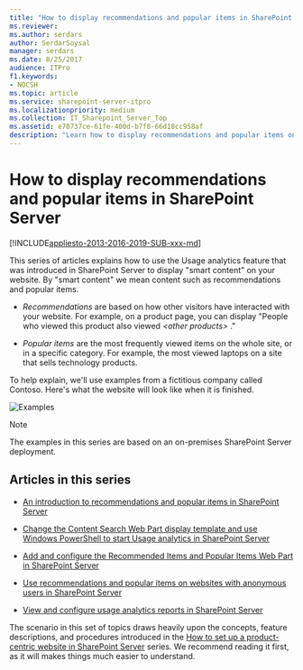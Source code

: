 ```yaml
---
title: "How to display recommendations and popular items in SharePoint Server"
ms.reviewer: 
ms.author: serdars
author: SerdarSoysal
manager: serdars
ms.date: 8/25/2017
audience: ITPro
f1.keywords:
- NOCSH
ms.topic: article
ms.service: sharepoint-server-itpro
ms.localizationpriority: medium
ms.collection: IT_Sharepoint_Server_Top
ms.assetid: e70737ce-61fe-400d-b7f8-66d18cc958af
description: "Learn how to display recommendations and popular items on a SharePoint Server site."
---
```


# How to display recommendations and popular items in SharePoint Server

[!INCLUDE[appliesto-2013-2016-2019-SUB-xxx-md](../includes/appliesto-2013-2016-2019-SUB-xxx-md.md)]
  
This series of articles explains how to use the Usage analytics feature that was introduced in SharePoint Server to display "smart content" on your website. By "smart content" we mean content such as recommendations and popular items.
  
-  *Recommendations*  are based on how other visitors have interacted with your website. For example, on a product page, you can display "People who viewed this product also viewed  *\<other products\>*  ." 
    
-  *Popular items*  are the most frequently viewed items on the whole site, or in a specific category. For example, the most viewed laptops on a site that sells technology products. 
    
To help explain, we'll use examples from a fictitious company called Contoso. Here's what the website will look like when it is finished.
  
![Examples](../media/OTCSP_Examples.png)
  
> [!NOTE]
> The examples in this series are based on an on-premises SharePoint Server deployment. 
  
## Articles in this series

- [An introduction to recommendations and popular items in SharePoint Server](an-introduction-to-recommendations-and-popular-items.md)
    
- [Change the Content Search Web Part display template and use Windows PowerShell to start Usage analytics in SharePoint Server](change-the-content-search-web-part-display-template-and-use-windows-powershell-t.md)
    
- [Add and configure the Recommended Items and Popular Items Web Part in SharePoint Server](add-and-configure-the-recommended-items-and-popular-items-web-part.md)
    
- [Use recommendations and popular items on websites with anonymous users in SharePoint Server](use-recommendations-and-popular-items-on-websites-with-anonymous-users.md)
    
- [View and configure usage analytics reports in SharePoint Server](view-and-configure-usage-analytics-reports.md)
    
The scenario in this set of topics draws heavily upon the concepts, feature descriptions, and procedures introduced in the [How to set up a product-centric website in SharePoint Server](how-to-set-up-a-product-centric-website.md) series. We recommend reading it first, as it will makes things much easier to understand. 
  


